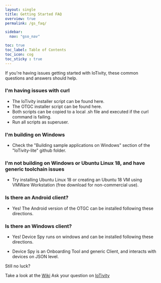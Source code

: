 ```yaml
---
layout: single
title: Getting Started FAQ
overview: true
permalink: /gs_faq/

sidebar:
  nav: "gso_nav"

toc: true
toc_label: Table of Contents
toc_icon: cog
toc_sticky : true
---
```


If you're having issues getting started with IoTivity, these common questions and answers should help.

### I'm having issues with curl

* The IoTivity installer script can be found here.
* The OTGC installer script can be found here.
* Both scripts can be copied to a local .sh file and executed if the curl command is failing.
* Run all scripts as superuser.

### I'm building on Windows

* Check the "Building sample applications on Windows" section of the "IoTivity-lite" github folder.

### I'm not building on Windows or Ubuntu Linux 18, and have generic toolchain issues

* Try installing Ubuntu Linux 18 or creating an Ubuntu 18 VM using VMWare Workstation (free download for non-commercial use).

### Is there an Android client?

* Yes! The Android version of the OTGC can be installed following these directions.

### Is there an Windows client?

* Yes! Device Spy runs on windows and can be installed following these directions.

* Device Spy is an Onboarding Tool and generic Client, and interacts with devices on JSON level.

Still no luck?

Take a look at the [Wiki](https://github.com/iotivity/iotivity-lite/wiki)
Ask your question on [IoTivity](https://github.com/iotivity/iotivity-lite/issues)
